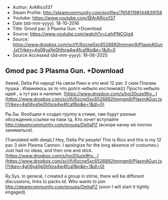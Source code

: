 - Author: ArARico137
- Steam Profile: http://steamcommunity.com/profiles/76561198144839158
- Youtube: https://www.youtube.com/@ArARico137
- Date (dd-mm-yyyy): 18-10-2016
- Title: Gmod pac 3 Plasma Gun. +Download
- Source: https://www.youtube.com/watch?v=LqhiPNCOig4
- Source: https://www.dropbox.com/scl/fi/6zcne5xc6526892hmngm9/PlasmAGun.txt?rlkey=4g06ya1je0hfpra4w4fcaf8pi&e=1&dl=0
- Source Accessed (dd-mm-yyyy): 19-06-2025

## Gmod pac 3 Plasma Gun. +Download

Хееей, Delta Psi народ! На связи Рико и это мой 12 pac 3 скин Плазма пушка . Извиняюсь за то что долго небыло костюмов))) Просто небыло идей , а тут раз и налепил. [https://www.dropbox.com/s/hoi20uze9hv...](https://www.dropbox.com/scl/fi/6zcne5xc6526892hmngm9/PlasmAGun.txt?rlkey=4g06ya1je0hfpra4w4fcaf8pi&e=1&dl=0)

Pы.Sы. Вообщем я создал группу в стиме, там будут разные обсуждения,ссылки на паки тд. Кто хочет вступайте http://steamcommunity.com/groups/DeltaPZ (вскоре начну ей плотно заниматься).

(Translated with deepL)
Hey, Delta Psi people! This is Rico and this is my 12 pac 3 skin Plasma Cannon. I apologize for the long absence of costumes.) Just had no ideas, and then one and stick. [https://www.dropbox.com/s/hoi20uze9hv...](https://www.dropbox.com/scl/fi/6zcne5xc6526892hmngm9/PlasmAGun.txt?rlkey=4g06ya1je0hfpra4w4fcaf8pi&e=1&dl=0)

Ry.Sys. In general, I created a group in stime, there will be different discussions, links to packs td. Who wants to join http://steamcommunity.com/groups/DeltaPZ (soon I will start it tightly engaged).
